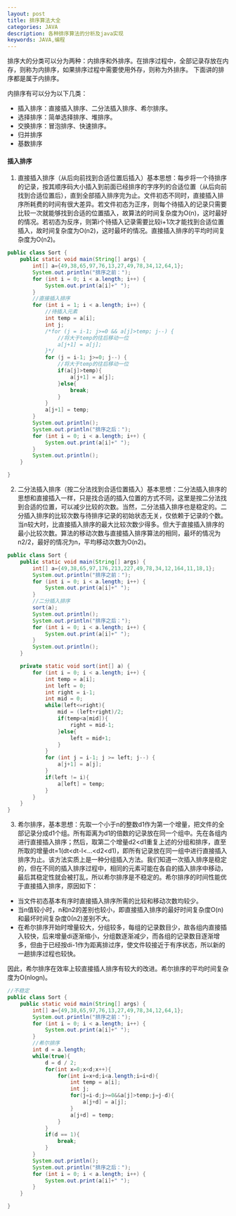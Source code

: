 ```yaml
---
layout: post
title: 排序算法大全
categories: JAVA
description: 各种排序算法的分析及java实现
keywords: JAVA,编程
---
```


排序大的分类可以分为两种：内排序和外排序。在排序过程中，全部记录存放在内存，则称为内排序，如果排序过程中需要使用外存，则称为外排序。
下面讲的排序都是属于内排序。

内排序有可以分为以下几类：

- 插入排序：直接插入排序、二分法插入排序、希尔排序。
- 选择排序：简单选择排序、堆排序。
- 交换排序：冒泡排序、快速排序。
- 归并排序
- 基数排序

#### 插入排序 

1. 直接插入排序（从后向前找到合适位置后插入）基本思想：每步将一个待排序的记录，按其顺序码大小插入到前面已经排序的字序列的合适位置（从后向前找到合适位置后），直到全部插入排序完为止。文件初态不同时，直接插入排序所耗费的时间有很大差异。若文件初态为正序，则每个待插入的记录只需要比较一次就能够找到合适的位置插入，故算法的时间复杂度为O(n)，这时最好的情况。若初态为反序，则第i个待插入记录需要比较i+1次才能找到合适位置插入，故时间复杂度为O(n2)，这时最坏的情况。直接插入排序的平均时间复杂度为O(n2)。

```java
public class Sort {
    public static void main(String[] args) {
        int[] a={49,38,65,97,76,13,27,49,78,34,12,64,1};
        System.out.println("排序之前：");
        for (int i = 0; i < a.length; i++) {
            System.out.print(a[i]+" ");
        }
        //直接插入排序
        for (int i = 1; i < a.length; i++) {
            //待插入元素
            int temp = a[i];
            int j;
            /*for (j = i-1; j>=0 && a[j]>temp; j--) {
                //将大于temp的往后移动一位
                a[j+1] = a[j];
            }*/
            for (j = i-1; j>=0; j--) {
                //将大于temp的往后移动一位
                if(a[j]>temp){
                    a[j+1] = a[j];
                }else{
                    break;
                }
            }
            a[j+1] = temp;
        }
        System.out.println();
        System.out.println("排序之后：");
        for (int i = 0; i < a.length; i++) {
            System.out.print(a[i]+" ");
        }
        System.out.println();
    }

}
```

2. 二分法插入排序（按二分法找到合适位置插入）基本思想：二分法插入排序的思想和直接插入一样，只是找合适的插入位置的方式不同，这里是按二分法找到合适的位置，可以减少比较的次数。当然，二分法插入排序也是稳定的。二分插入排序的比较次数与待排序记录的初始状态无关，仅依赖于记录的个数。当n较大时，比直接插入排序的最大比较次数少得多。但大于直接插入排序的最小比较次数。算法的移动次数与直接插入排序算法的相同，最坏的情况为n2/2，最好的情况为n，平均移动次数为O(n2)。

```java
public class Sort {
    public static void main(String[] args) {
        int[] a={49,38,65,97,176,213,227,49,78,34,12,164,11,18,1};
        System.out.println("排序之前：");
        for (int i = 0; i < a.length; i++) {
            System.out.print(a[i]+" ");
        }
        //二分插入排序
        sort(a);
        System.out.println();
        System.out.println("排序之后：");
        for (int i = 0; i < a.length; i++) {
            System.out.print(a[i]+" ");
        }
        System.out.println();
    }

    private static void sort(int[] a) {
        for (int i = 0; i < a.length; i++) {
            int temp = a[i];
            int left = 0;
            int right = i-1;
            int mid = 0;
            while(left<=right){
                mid = (left+right)/2;
                if(temp<a[mid]){
                    right = mid-1;
                }else{
                    left = mid+1;
                }
            }
            for (int j = i-1; j >= left; j--) {
                a[j+1] = a[j];
            }
            if(left != i){
                a[left] = temp;
            }
        }
    }
}
```

3. 希尔排序，基本思想：先取一个小于n的整数d1作为第一个增量，把文件的全部记录分成d1个组。所有距离为d1的倍数的记录放在同一个组中。先在各组内进行直接插入排序；然后，取第二个增量d2<d1重复上述的分组和排序，直至所取的增量dt=1(dt<dt-l<…<d2<d1)，即所有记录放在同一组中进行直接插入排序为止。该方法实质上是一种分组插入方法。我们知道一次插入排序是稳定的，但在不同的插入排序过程中，相同的元素可能在各自的插入排序中移动，最后其稳定性就会被打乱，所以希尔排序是不稳定的。希尔排序的时间性能优于直接插入排序，原因如下：

- 当文件初态基本有序时直接插入排序所需的比较和移动次数均较少。
- 当n值较小时，n和n2的差别也较小，即直接插入排序的最好时间复杂度O(n)和最坏时间复杂度0(n2)差别不大。
- 在希尔排序开始时增量较大，分组较多，每组的记录数目少，故各组内直接插入较快，后来增量di逐渐缩小，分组数逐渐减少，而各组的记录数目逐渐增多，但由于已经按di-1作为距离排过序，使文件较接近于有序状态，所以新的一趟排序过程也较快。

因此，希尔排序在效率上较直接插人排序有较大的改进。希尔排序的平均时间复杂度为O(nlogn)。

```java
//不稳定
public class Sort {
    public static void main(String[] args) {
        int[] a={49,38,65,97,76,13,27,49,78,34,12,64,1};
        System.out.println("排序之前：");
        for (int i = 0; i < a.length; i++) {
            System.out.print(a[i]+" ");
        }
        //希尔排序
        int d = a.length;
        while(true){
            d = d / 2;
            for(int x=0;x<d;x++){
                for(int i=x+d;i<a.length;i=i+d){
                    int temp = a[i];
                    int j;
                    for(j=i-d;j>=0&&a[j]>temp;j=j-d){
                        a[j+d] = a[j];
                    }
                    a[j+d] = temp;
                }
            }
            if(d == 1){
                break;
            }
        }
        System.out.println();
        System.out.println("排序之后：");
        for (int i = 0; i < a.length; i++) {
            System.out.print(a[i]+" ");
        }
    }

}
```
